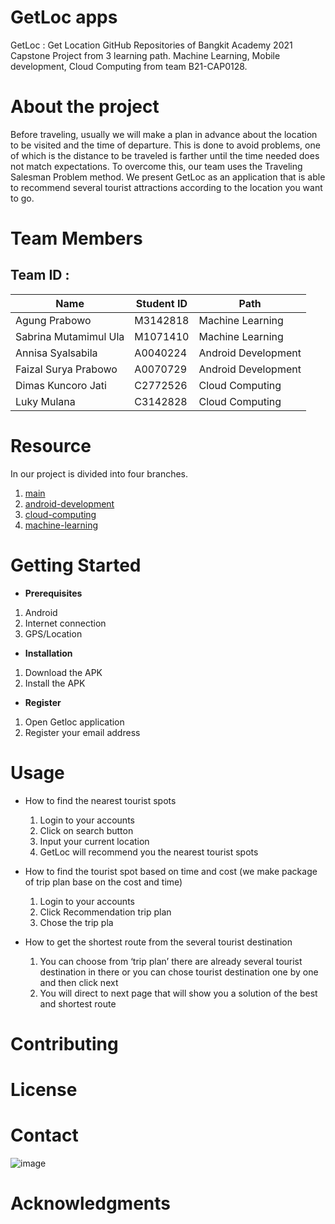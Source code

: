 # GetLoc apps

GetLoc : Get Location GitHub Repositories of Bangkit Academy 2021 Capstone Project from 3 learning path. Machine Learning, Mobile development, Cloud Computing from team B21-CAP0128.

# About the project

Before traveling, usually we will make a plan in advance about the location to be visited and the time of departure. This is done to avoid problems, one of which is the distance to be traveled is farther until the time needed does not match expectations. To overcome this, our team uses the Traveling Salesman Problem method. We present GetLoc as an application that is able to recommend several tourist attractions according to the location you want to go.

# Team Members

## Team ID :

| Name                  | Student ID | Path                |
| --------------------- | ---------- | ------------------- |
| Agung Prabowo         | M3142818   | Machine Learning    |
| Sabrina Mutamimul Ula | M1071410   | Machine Learning    |
| Annisa Syalsabila     | A0040224   | Android Development |
| Faizal Surya Prabowo  | A0070729   | Android Development |
| Dimas Kuncoro Jati    | C2772526   | Cloud Computing     |
| Luky Mulana           | C3142828   | Cloud Computing     |

# Resource

In our project is divided into four branches.

1. [main](https://github.com/AgungP88/getloc-apps/tree/main)
2. [android-development](https://github.com/AgungP88/getloc-apps/tree/android-development)
3. [cloud-computing](https://github.com/AgungP88/getloc-apps/tree/cloud-computing)
4. [machine-learning](https://github.com/AgungP88/getloc-apps/tree/machine-learning)

# Getting Started

- **Prerequisites**

1. Android
2. Internet connection
3. GPS/Location

- **Installation**

1. Download the APK
2. Install the APK

- **Register**

1. Open Getloc application
2. Register your email address

# Usage

- How to find the nearest tourist spots
  1.  Login to your accounts
  2.  Click on search button
  3.  Input your current location
  4.  GetLoc will recommend you the nearest tourist spots
- How to find the tourist spot based on time and cost (we make package of trip plan base on the cost and time)

  1.  Login to your accounts
  1.  Click Recommendation trip plan
  1.  Chose the trip pla

- How to get the shortest route from the several tourist destination
  1.  You can choose from ‘trip plan’ there are already several tourist destination in there or you can chose tourist destination one by one and then click next
  1.  You will direct to next page that will show you a solution of the best and shortest route

# Contributing

# License

# Contact

![image]({https://img.shields.io/badge/LinkedIn-0077B5?style=for-the-badge&logo=linkedin&logoColor=white})

# Acknowledgments
